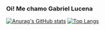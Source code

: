 ### Oi! Me chamo Gabriel Lucena
  
[![Anurag's GitHub stats](https://github-readme-stats.vercel.app/api?username=gabnhac)](https://github.com/anuraghazra/github-readme-stats)
[![Top Langs](https://github-readme-stats.vercel.app/api/top-langs/?username=anuraghazra&layout=pie)](https://github.com/anuraghazra/github-readme-stats)
